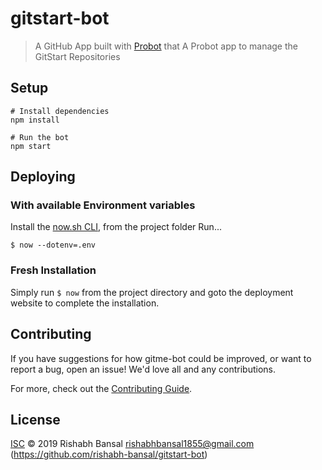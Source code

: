 # gitstart-bot

> A GitHub App built with [Probot](https://github.com/probot/probot) that A Probot app to manage the GitStart Repositories

## Setup

```shell
# Install dependencies
npm install

# Run the bot
npm start
```

## Deploying

### With available Environment variables
Install the [now.sh CLI](https://github.com/zeit/now-cli), from the project folder Run...
```shell
$ now --dotenv=.env
```

### Fresh Installation
Simply run `$ now` from the project directory and goto the deployment website to complete the installation.

## Contributing

If you have suggestions for how gitme-bot could be improved, or want to report a bug, open an issue! We'd love all and any contributions.

For more, check out the [Contributing Guide](CONTRIBUTING.md).

## License

[ISC](LICENSE) © 2019 Rishabh Bansal <rishabhbansal1855@gmail.com> (https://github.com/rishabh-bansal/gitstart-bot)
